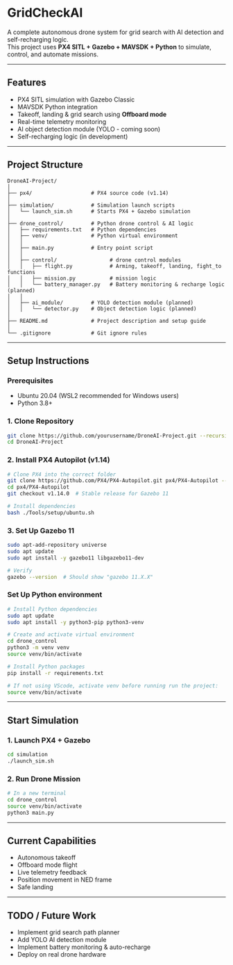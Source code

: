 # GridCheckAI

A complete autonomous drone system for grid search with AI detection and self-recharging logic.  
This project uses **PX4 SITL + Gazebo + MAVSDK + Python** to simulate, control, and automate missions.

---

## Features

- PX4 SITL simulation with Gazebo Classic
- MAVSDK Python integration
- Takeoff, landing & grid search using **Offboard mode**
- Real-time telemetry monitoring
- AI object detection module (YOLO - coming soon)
- Self-recharging logic (in development)

---

## Project Structure
```
DroneAI-Project/
│
├── px4/                   # PX4 source code (v1.14)
│
├── simulation/            # Simulation launch scripts
│   └── launch_sim.sh      # Starts PX4 + Gazebo simulation
│
├── drone_control/         # Python drone control & AI logic
│   ├── requirements.txt   # Python dependencies
│   ├── venv/              # Python virtual environment
│   │
│   ├── main.py            # Entry point script
│   │
│   ├── control/                 # drone control modules
│   │   ├── flight.py            # Arming, takeoff, landing, fight_to functions
│   │   ├── mission.py           # mission logic
│   │   └── battery_manager.py   # Battery monitoring & recharge logic (planned)
│   │
│   ├── ai_module/         # YOLO detection module (planned)
│   │   └── detector.py    # Object detection logic (planned)
│               
├── README.md              # Project description and setup guide
│
└── .gitignore             # Git ignore rules
```

---

## Setup Instructions

### Prerequisites
- Ubuntu 20.04 (WSL2 recommended for Windows users)
- Python 3.8+

### 1. Clone Repository
```bash
git clone https://github.com/yourusername/DroneAI-Project.git --recursive
cd DroneAI-Project
```

### 2. Install PX4 Autopilot (v1.14)
```bash
# Clone PX4 into the correct folder
git clone https://github.com/PX4/PX4-Autopilot.git px4/PX4-Autopilot --recursive
cd px4/PX4-Autopilot
git checkout v1.14.0  # Stable release for Gazebo 11

# Install dependencies
bash ./Tools/setup/ubuntu.sh
```

### 3. Set Up Gazebo 11
```bash
sudo apt-add-repository universe
sudo apt update
sudo apt install -y gazebo11 libgazebo11-dev

# Verify
gazebo --version  # Should show "gazebo 11.X.X"
```

### Set Up Python environment 
```bash
# Install Python dependencies 
sudo apt update
sudo apt install -y python3-pip python3-venv

# Create and activate virtual environment
cd drone_control
python3 -m venv venv
source venv/bin/activate

# Install Python packages
pip install -r requirements.txt

# If not using VScode, activate venv before running run the project:
source venv/bin/activate
```

---

##  Start Simulation

### 1. Launch PX4 + Gazebo
```bash
cd simulation
./launch_sim.sh
```

### 2. Run Drone Mission
```bash
# In a new terminal
cd drone_control
source venv/bin/activate 
python3 main.py
```

---

## Current Capabilities

- Autonomous takeoff
- Offboard mode flight
- Live telemetry feedback
- Position movement in NED frame
- Safe landing

---

## TODO / Future Work

- Implement grid search path planner
- Add YOLO AI detection module
- Implement battery monitoring & auto-recharge
- Deploy on real drone hardware





